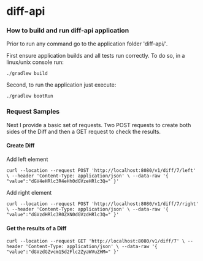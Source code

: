 # diff-api

<h3>How to build and run diff-api application</h3>

Prior to run any command go to the application folder 'diff-api/'. <br>

First ensure application builds and  all tests run correctly. To do so, in a linux/unix console run:

`./gradlew build`

Second, to run the application just execute:

`./gradlew bootRun`

<h3>Request Samples</h3>

Next I provide a basic set of requests. Two POST requests to create both sides of the Diff and then
a GET request to check the results. 

<h4>Create Diff</h4>

Add left element

`curl --location --request POST 'http://localhost:8080/v1/diff/7/left' \
--header 'Content-Type: application/json' \
--data-raw '{
"value":"dGV4eHRlc3R4eHh0dGVzeHRlc3Q="
}'`

Add right element

`curl --location --request POST 'http://localhost:8080/v1/diff/7/right' \
--header 'Content-Type: application/json' \
--data-raw '{
"value":"dGVzdHRlc3R0ZXN0dGVzdHRlc3Q="
}'`

<h4>Get the results of a Diff</h4>

`curl --location --request GET 'http://localhost:8080/v1/diff/7' \
--header 'Content-Type: application/json' \
--data-raw '{
"value":"dGVzdGZvcm15d2Flc2ZyaWVuZHM="
}'`